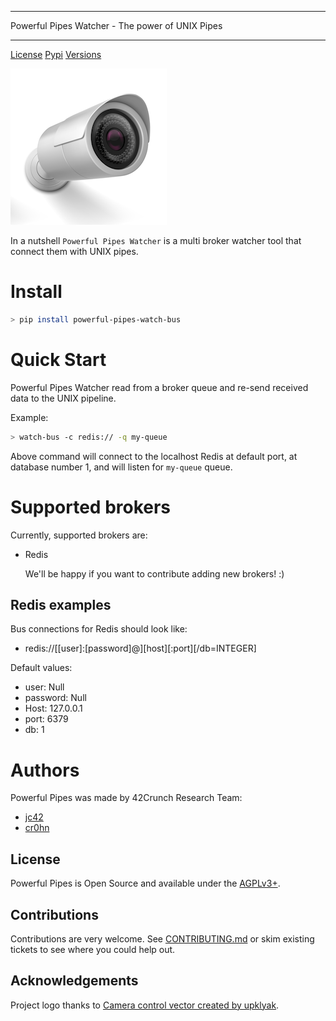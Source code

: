 *****************************************************************************
Powerful Pipes Watcher - The power of UNIX Pipes
*****************************************************************************

[License](https://img.shields.io/badge/License-Apache2-SUCCESS)
[Pypi](https://img.shields.io/pypi/v/powerful-pipes-bus-watcher-watcher)
[Versions](https://img.shields.io/badge/Python-3.8%20%7C%203.9%20%7C%203.10-blue)

![Logo](https://raw.githubusercontent.com/42Crunch/powerful-pipes-bus-watcher/main/docs/logo-250x250.png)

In a nutshell `Powerful Pipes Watcher` is a multi broker watcher tool that connect them with UNIX pipes.

# Install

```bash
> pip install powerful-pipes-watch-bus 
```

# Quick Start

Powerful Pipes Watcher read from a broker queue and re-send received data to the UNIX pipeline.

Example:

```bash
> watch-bus -c redis:// -q my-queue 
```

Above command will connect to the localhost Redis at default port, at database number 1, and will listen for `my-queue` queue.

# Supported brokers

Currently, supported brokers are:

- Redis

   We'll be happy if you want to contribute adding new brokers! :)

## Redis examples

Bus connections for Redis should look like:

- redis://[[user]:[password]@][host][:port][/db=INTEGER]

Default values:

- user: Null
- password: Null
- Host: 127.0.0.1
- port: 6379
- db: 1

# Authors

Powerful Pipes was made by 42Crunch Research Team:

- [jc42](https://github.com/jc42c)
- [cr0hn](https://github.com/cr0hn>)


License
-------

Powerful Pipes is Open Source and available under the [AGPLv3+](https://github.com/42crunch/powerful-pipes-bus-watcher/blob/main/LICENSE).

Contributions
-------------

Contributions are very welcome. See [CONTRIBUTING.md](https://github.com/42crunch/powerful-pipes-bus-watcher/blob/main/CONTRIBUTING.md>) or skim existing tickets to see where you could help out.

Acknowledgements
----------------

Project logo thanks to [Camera control vector created by upklyak](https://www.freepik.com/vectors/camera-control).

